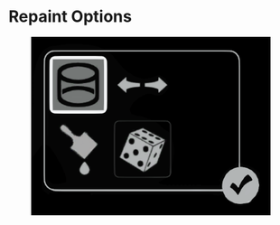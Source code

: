 # Repaint Options

<figure><img src="../../../.gitbook/assets/image (35).png" alt=""><figcaption></figcaption></figure>
